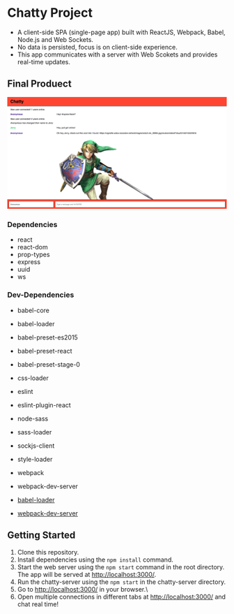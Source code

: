 # Chatty Project
* A client-side SPA (single-page app) built with ReactJS, Webpack, Babel, Node.js and Web Sockets. 
* No data is persisted, focus is on client-side experience. 
* This app communicates with a server with Web Scokets and provides real-time updates. 

## Final Produect

!["screenshot of full app GUI"](/docs/Full-GUI.png)

### Dependencies

* react
* react-dom
* prop-types
* express
* uuid 
* ws

### Dev-Dependencies
* babel-core
* babel-loader
* babel-preset-es2015
* babel-preset-react
* babel-preset-stage-0
* css-loader
* eslint
* eslint-plugin-react
* node-sass
* sass-loader
* sockjs-client
* style-loader
* webpack
* webpack-dev-server

* [babel-loader](https://github.com/babel/babel-loader)
* [webpack-dev-server](https://github.com/webpack/webpack-dev-server)

## Getting Started

1. Clone this repository.
2. Install dependencies using the `npm install` command.
3. Start the web server using the `npm start` command in the root directory. The app will be served at <http://localhost:3000/>.
4. Run the chatty-server using the `npm start` in the chatty-server directory.
5. Go to <http://localhost:3000/> in your browser.\
6. Open multiple connections in different tabs at <http://localhost:3000/> and chat real time!